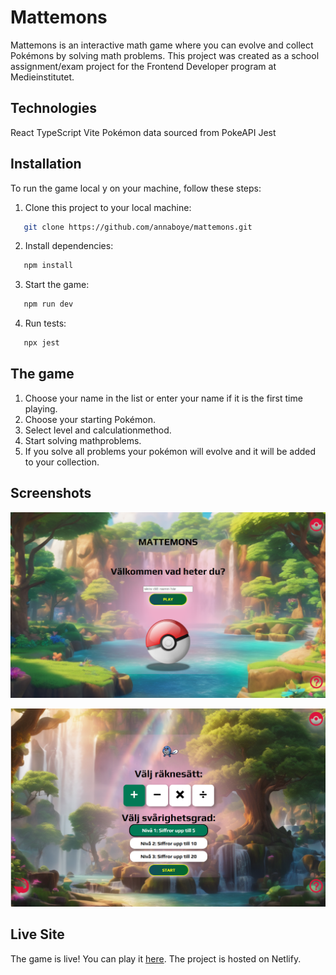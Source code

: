 # Mattemons

Mattemons is an interactive math game where you can evolve and collect Pokémons by solving math problems. This project was created as a school assignment/exam project for the Frontend Developer program at Medieinstitutet.

## Technologies

React
TypeScript
Vite
Pokémon data sourced from PokeAPI
Jest

## Installation

To run the game local
y on your machine, follow these steps:

1. Clone this project to your local machine:

```bash
   git clone https://github.com/annaboye/mattemons.git
```

2. Install dependencies:

```bash
   npm install
```
3. Start the game:

```bash
   npm run dev
```
4. Run tests:

```bash
   npx jest
```
## The game

1. Choose your name in the list or enter your name if it is the first time playing.
2. Choose your starting Pokémon.
3. Select level and calculationmethod.
4. Start solving mathproblems.
5. If you solve all problems your pokémon will evolve and it will be added to your collection.

## Screenshots

![screenshots](/public/screenshot1.png)

![screenshots](/public/screenshot2.png)

## Live Site

The game is live! You can play it [here](https://gleaming-caramel-51b001.netlify.app/). The project is hosted on Netlify.
